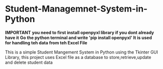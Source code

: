 # Student-Managemnet-System-in-Python

**IMPORTANT**
**you need to first install openpyxl library if you dont already have it**
**Go the python terminal and write 'pip install openpyxl'
It is used for handling teh data from teh Excel File**


This is a simple Student Mangement System in Python using the Tkinter GUI Library, this project uses Excel file as a database to store,retrieve,update and delete student data
